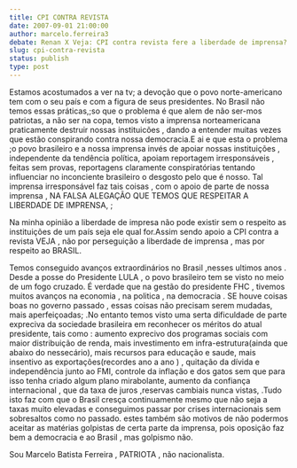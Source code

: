 ```yaml
---
title: CPI CONTRA REVISTA
date: 2007-09-01 21:00:00
author: marcelo.ferreira3
debate: Renan X Veja: CPI contra revista fere a liberdade de imprensa?
slug: cpi-contra-revista
status: publish 
type: post
---
```


Estamos acostumados a ver na tv; a devoção que o povo norte-americano tem com o seu país e com a figura de seus presidentes. No Brasil não temos essas práticas,;so que o problema é que alem de não ser-mos patriotas, a não ser na copa, temos visto a imprensa norteamericana praticamente destruir nossas instituicões , dando a entender muitas vezes que estão conspirando contra nossa democracia.E ai e que esta o problema ;o povo brasileiro e a nossa imprensa invés de apoiar nossas instituições , independente da tendência política, apoiam reportagem irresponsáveis , feitas sem provas, reportagens claramente conspiratórias tentando influenciar no inconciente brasileiro o desgosto pelo que é nosso. Tal imprensa irresponsável faz tais coisas , com o apoio de parte de nossa imprensa , NA FALSA ALEGAÇÃO QUE TEMOS QUE RESPEITAR A LIBERDADE DE IMPRENSA, ;  

Na minha opinião a liberdade de impresa não pode existir sem o respeito as instituições de um país seja ele qual for.Assim sendo apoio a CPI contra a revista VEJA , não por perseguição a liberdade de imprensa , mas por respeito ao BRASIL.   

Temos conseguido avanços extraordinários no Brasil ,nesses ultimos anos . Desde a posse do Presidente LULA , o povo brasileiro tem se visto no meio de um fogo cruzado. É verdade que na gestão do presidente FHC , tivemos muitos avanços na economia , na politica , na democracia . SE houve coisas boas no governo passado , essas coisas não precisam serem mudadas, mais aperfeiçoadas; .No entanto temos visto uma serta dificuldade de parte expreciva da sociedade brasileira em reconhecer os méritos do atual presidente, tais como : aumento exprecivo dos programas sociais com maior distribuição de renda, mais investimento em infra-estrutura(ainda que abaixo do nessecário), mais recursos para educação e saude, mais insentivo as exportações(recordes ano a ano ) , quitação da dívida e independência junto ao FMI, controle da inflação e dos gatos sem que para isso tenha criado algum plano mirabolante, aumento da confiança internacional , que da taxa de juros ,reservas cambiais nunca vistas, .Tudo isto faz com que o Brasil cresça continuamente mesmo que não seja a taxas muito elevadas e conseguimos passar por crises internacionais sem sobresaltos como no passado. estes também são motivos de não podermos aceitar as matérias golpistas de certa parte da imprensa, pois oposição faz bem a democracia e ao Brasil , mas golpismo não.   

Sou Marcelo Batista Ferreira , PATRIOTA , não nacionalista.
